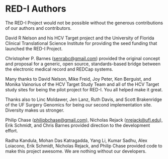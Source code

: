 # RED-I Authors

The RED-I Project would not be possible without the generous contributions of 
our authors and contributors.

David R Nelson and his HCV Target project and the University of Florida Clinical Translational Science Institute for providing the seed funding that launched the RED-I Project.

Christopher P. Barnes (senrabc@gmail.com) provided the original concept and proposal for a generic, open source, standards-based bridge between the electronic medical record and REDCap systems.  

Many thanks to David Nelson, Mike Freid, Joy Peter, Ken Berguist, and Monika Vainorius of the HCV Target Study Team and all of the HCV Target study sites for being the pilot project for RED-I.  You all helped make it great.  

Thanks also to Linc Moldawer, Jen Lanz, Ruth Davis, and Scott Brakenridge of the UF Surgery Genomics for being our second implementation site.  Diversity makes  us stronger.  

Philip Chase (philipbchase@gmail.com), Nicholas Rejack (nrejack@ufl.edu), Erik Schmidt, and Chris Barnes provided direction to the development effort. 

Radha Kandula, Mohan Das Katragadda, Yang Li, Kumar Sadhu, Alex Loiacono, Erik Schmidt, Nicholas Rejack, and Philip Chase provided code to make this project awesome.  We are nothing without our developers.

